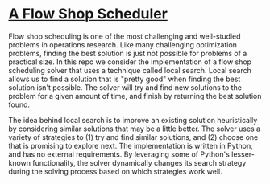 # <a href="https://aosabook.org/en/500L/a-flow-shop-scheduler.html" target="_blank"> A Flow Shop Scheduler</a>

Flow shop scheduling is one of the most challenging and well-studied problems in operations research. Like many challenging optimization problems, finding the best solution is just not possible for problems of a practical size. In this repo we consider the implementation of a flow shop scheduling solver that uses a technique called local search. Local search allows us to find a solution that is "pretty good" when finding the best solution isn't possible. The solver will try and find new solutions to the problem for a given amount of time, and finish by returning the best solution found.

The idea behind local search is to improve an existing solution heuristically by considering similar solutions that may be a little better. The solver uses a variety of strategies to (1) try and find similar solutions, and (2) choose one that is promising to explore next. The implementation is written in Python, and has no external requirements. By leveraging some of Python's lesser-known functionality, the solver dynamically changes its search strategy during the solving process based on which strategies work well.
